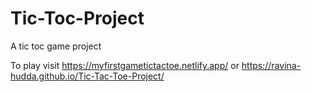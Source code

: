 # Tic-Toc-Project
A tic toc game project

To play visit https://myfirstgametictactoe.netlify.app/
or 
https://ravina-hudda.github.io/Tic-Tac-Toe-Project/
